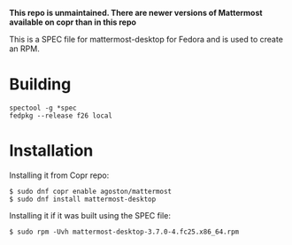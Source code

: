 **This repo is unmaintained. There are newer versions of Mattermost available on copr than in this repo**

This is a SPEC file for mattermost-desktop for Fedora and is used to create an RPM.

# Building
```
spectool -g *spec
fedpkg --release f26 local
```

# Installation
Installing it from Copr repo:
```
$ sudo dnf copr enable agoston/mattermost
$ sudo dnf install mattermost-desktop
```
Installing it if it was built using the SPEC file:
```
$ sudo rpm -Uvh mattermost-desktop-3.7.0-4.fc25.x86_64.rpm
```
